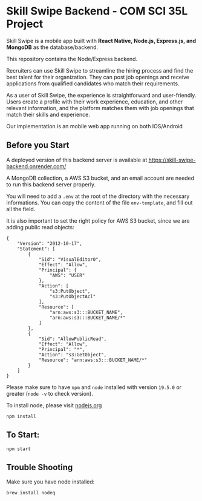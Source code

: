# Skill Swipe Backend - COM SCI 35L Project

Skill Swipe is a mobile app built with **React Native, Node.js, Express.js, and MongoDB** as the database/backend. 

This repository contains the Node/Express backend.

Recruiters can use Skill Swipe to streamline the hiring process and find the best talent for their organization. They can post job openings and receive applications from qualified candidates who match their requirements.

As a user of Skill Swipe, the experience is straightforward and user-friendly. Users create a profile with their work experience, education, and other relevant information, and the platform matches them with job openings that match their skills and experience.

Our implementation is an mobile web app running on both IOS/Android

## Before you Start

A deployed version of this backend server is available at https://skill-swipe-backend.onrender.com/ 

A MongoDB collection, a AWS S3 bucket, and an email account are needed to run this backend server properly.

You will need to add a `.env` at the root of the directory with the necessary informations. You can copy the content of the file `env-template`, and fill out all the field.

It is also important to set the right policy for AWS S3 bucket, since we are adding public read objects:

```
{
    "Version": "2012-10-17",
    "Statement": [
        {
            "Sid": "VisualEditor0",
            "Effect": "Allow",
            "Principal": {
                "AWS": "USER"
            },
            "Action": [
                "s3:PutObject",
                "s3:PutObjectAcl"
            ],
            "Resource": [
                "arn:aws:s3:::BUCKET_NAME",
                "arn:aws:s3:::BUCKET_NAME/*"
            ]
        },
        {
            "Sid": "AllowPublicRead",
            "Effect": "Allow",
            "Principal": "*",
            "Action": "s3:GetObject",
            "Resource": "arn:aws:s3:::BUCKET_NAME/*"
        }
    ]
}
```

Please make sure to have `npm` and `node` installed with version `19.5.0` or greater (`node -v` to check version).

To install node, please visit [nodejs.org](https://www.nodejs.org/)

```
npm install
```

## To Start:

```
npm start
```

## Trouble Shooting

Make sure you have node installed:

```
brew install nodeq
```